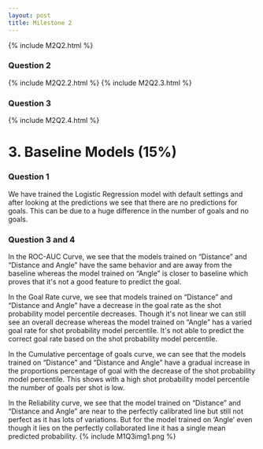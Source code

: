 ```yaml
---
layout: post
title: Milestone 2
---
```


{% include M2Q2.html %}

### Question 2

{% include M2Q2.2.html %}
{% include M2Q2.3.html %}

### Question 3

{% include M2Q2.4.html %}

# **3. Baseline Models (15%)**

### Question 1

We have trained the Logistic Regression model with default settings and after looking at the predictions we see that there are no predictions for goals. This can be due to a huge difference in the number of goals and no goals.

### Question 3 and 4

In the ROC-AUC Curve, we see that the models trained on “Distance” and “Distance and Angle” have the same behavior and are away from the baseline whereas the model trained on “Angle” is closer to baseline which proves that it's not a good feature to predict the goal.

In the Goal Rate curve, we see that models trained on “Distance” and “Distance and Angle” have a decrease in the goal rate as the shot probability model percentile decreases. Though it's not linear we can still see an overall decrease whereas the model trained on “Angle” has a varied goal rate for shot probability model percentile. It's not able to predict the correct goal rate based on the shot probability model percentile.

In the Cumulative percentage of goals curve, we can see that the models trained on “Distance” and “Distance and Angle” have a gradual increase in the proportions percentage of goal with the decrease of the shot probability model percentile. This shows with a high shot probability model percentile the number of goals per shot is low.

In the Reliability curve, we see that the model trained on “Distance” and “Distance and Angle” are near to the perfectly calibrated line but still not perfect as it has lots of variations. But for the model trained on ‘Angle’ even though it lies on the perfectly collaborated line it has a single mean predicted probability.
{% include M1Q3img1.png %}

